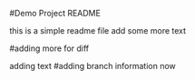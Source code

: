 #Demo Project README

this is a simple readme file
add some more text

#adding more for diff

adding text 
#adding branch information now